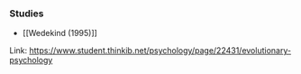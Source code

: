 ### Studies
- [[Wedekind (1995)]]

Link: https://www.student.thinkib.net/psychology/page/22431/evolutionary-psychology